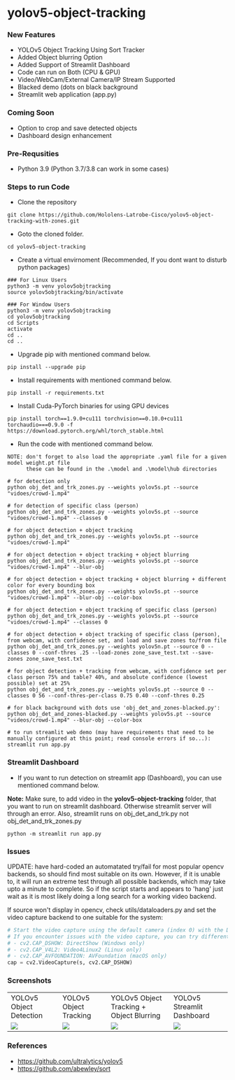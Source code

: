 # yolov5-object-tracking

### New Features
- YOLOv5 Object Tracking Using Sort Tracker
- Added Object blurring Option
- Added Support of Streamlit Dashboard
- Code can run on Both (CPU & GPU)
- Video/WebCam/External Camera/IP Stream Supported
- Blacked demo (dots on black background
- Streamlit web application (app.py)

### Coming Soon
- Option to crop and save detected objects
- Dashboard design enhancement

### Pre-Requsities
- Python 3.9 (Python 3.7/3.8 can work in some cases)

### Steps to run Code
- Clone the repository
```
git clone https://github.com/Hololens-Latrobe-Cisco/yolov5-object-tracking-with-zones.git
```

- Goto the cloned folder.
```
cd yolov5-object-tracking
```

- Create a virtual envirnoment (Recommended, If you dont want to disturb python packages)
```
### For Linux Users
python3 -m venv yolov5objtracking
source yolov5objtracking/bin/activate

### For Window Users
python3 -m venv yolov5objtracking
cd yolov5objtracking
cd Scripts
activate
cd ..
cd ..
```

- Upgrade pip with mentioned command below.
```
pip install --upgrade pip
```

- Install requirements with mentioned command below.
```
pip install -r requirements.txt
```

- Install Cuda-PyTorch binaries for using GPU devices
```
pip install torch==1.9.0+cu111 torchvision==0.10.0+cu111 torchaudio===0.9.0 -f https://download.pytorch.org/whl/torch_stable.html
```

- Run the code with mentioned command below.
```
NOTE: don't forget to also load the appropriate .yaml file for a given model weight.pt file
      these can be found in the .\model and .\model\hub directories

# for detection only
python obj_det_and_trk_zones.py --weights yolov5s.pt --source "vidoes/crowd-1.mp4"

# for detection of specific class (person)
python obj_det_and_trk_zones.py --weights yolov5s.pt --source "vidoes/crowd-1.mp4" --classes 0

# for object detection + object tracking
python obj_det_and_trk_zones.py --weights yolov5s.pt --source "vidoes/crowd-1.mp4"

# for object detection + object tracking + object blurring
python obj_det_and_trk_zones.py --weights yolov5s.pt --source "vidoes/crowd-1.mp4" --blur-obj

# for object detection + object tracking + object blurring + different color for every bounding box
python obj_det_and_trk_zones.py --weights yolov5s.pt --source "vidoes/crowd-1.mp4" --blur-obj --color-box

# for object detection + object tracking of specific class (person)
python obj_det_and_trk_zones.py --weights yolov5s.pt --source "vidoes/crowd-1.mp4" --classes 0

# for object detection + object tracking of specific class (person), from webcam, with confidence set, and load and save zones to/from file
python obj_det_and_trk_zones.py --weights yolov5n.pt --source 0 --classes 0 --conf-thres .25 --load-zones zone_save_test.txt --save-zones zone_save_test.txt

# for object detection + tracking from webcam, with confidence set per class person 75% and table? 40%, and absolute confidence (lowest possible) set at 25%
python obj_det_and_trk_zones.py --weights yolov5s.pt --source 0 --classes 0 56 --conf-thres-per-class 0.75 0.40 --conf-thres 0.25

# for black background with dots use 'obj_det_and_zones-blacked.py':
python obj_det_and_zones-blacked.py --weights yolov5s.pt --source "videos/crowd-1.mp4" --blur-obj --color-box

# to run streamlit web demo (may have requirements that need to be manually configured at this point; read console errors if so...):
streamlit run app.py
```

### Streamlit Dashboard
- If you want to run detection on streamlit app (Dashboard), you can use mentioned command below.

<b>Note:</b> Make sure, to add video in the <b>yolov5-object-tracking</b> folder, that you want to run on streamlit dashboard. Otherwise streamlit server will through an error.  Also, streamlit runs on obj_det_and_trk.py not obj_det_and_trk_zones.py
```
python -m streamlit run app.py
```

### Issues
UPDATE: have hard-coded an automatated try/fail for most popular opencv backends, so should find most suitable on its own.  However, if it is unable to, it will run an extreme test through all possible backends, which may take upto a minute to complete. So if the script starts and appears to 'hang' just wait as it is most likely doing a long search for a working video backend.

If source won't display in opencv, check utils/dataloaders.py and set the video capture backend to one suitable for the system:
```python
# Start the video capture using the default camera (index 0) with the DirectShow backend.
# If you encounter issues with the video capture, you can try different backend options by changing the second argument:
# - cv2.CAP_DSHOW: DirectShow (Windows only)
# - cv2.CAP_V4L2: Video4Linux2 (Linux only)
# - cv2.CAP_AVFOUNDATION: AVFoundation (macOS only)
cap = cv2.VideoCapture(s, cv2.CAP_DSHOW)
```

### Screenshots
<table>
  <tr>
    <td>YOLOv5 Object Detection</td>
    <td>YOLOv5 Object Tracking</td>
    <td>YOLOv5 Object Tracking + Object Blurring</td>
    <td>YOLOv5 Streamlit Dashboard</td>
  </tr>
  <tr>
    <td><img src="https://user-images.githubusercontent.com/62513924/189525324-9aaf4b60-9336-41c3-8a27-8722bb7da731.png"></td>
     <td><img src="https://user-images.githubusercontent.com/62513924/189525332-1e84b4d5-ae4e-4c1b-9498-0ec1d4ad4bd7.png"></td>
     <td><img src="https://user-images.githubusercontent.com/62513924/189525328-f85ef474-e964-4d79-8f75-78ad4e5397d4.png"></td>
     <td><img src="https://user-images.githubusercontent.com/62513924/189525342-8d4d81f4-5e3a-45aa-9972-5f5de1c72159.png"></td>
  </tr>
 </table>

### References
 - https://github.com/ultralytics/yolov5
 - https://github.com/abewley/sort
